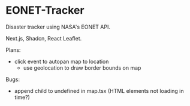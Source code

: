 # EONET-Tracker

Disaster tracker using NASA's EONET API.

Next.js, Shadcn, React Leaflet.

Plans:
- click event to autopan map to location
  - use geolocation to draw border bounds on map

Bugs:
- append child to undefined in map.tsx (HTML elements not loading in time?)